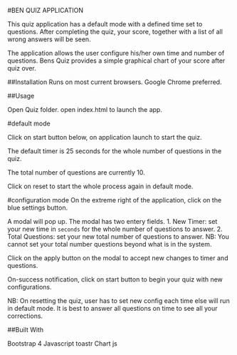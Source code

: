 

#BEN QUIZ APPLICATION

This quiz application has a default mode with a defined time set to questions. After completing the quiz, your score, together with a list of all wrong answers will be seen.

The application allows the user configure his/her own time and number of questions.
Bens Quiz provides a simple graphical chart of your score after quiz over.  


##Installation
Runs on most current browsers. Google Chrome preferred.


##Usage

Open Quiz folder.
open index.html to launch the app.

#default mode

Click on start button below, on application launch to start the quiz.

The default timer is 25 seconds for the whole number of questions in the quiz.

The total number of questions are currently 10. 

Click on reset to start the whole process again in default mode.


#configuration mode
On the extreme right of the application, click on the blue settings button.

A modal will pop up.
The modal has two entery fields. 
	1. New Timer: set your new time in `seconds` for the whole number of questions to answer.
	2. Total Questions: set your new total number of questions to answer.
		NB: You cannot set your total number questions beyond what is in the system.

Click on the apply button on the modal to accept new changes to timer and questions.

On-success notification, click on start button to begin your quiz with new configurations.

NB:
	On resetting the quiz, user has to set new config each time else will run in default mode.
	It is best to answer all questions on time to see all your corrections.




##Built With 

Bootstrap 4
Javascript
toastr 
Chart js








